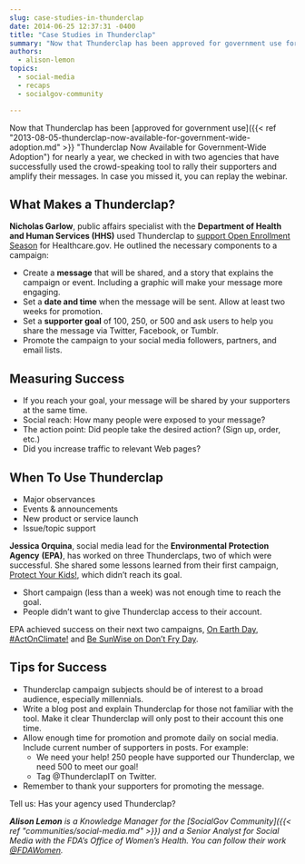 ```yaml
---
slug: case-studies-in-thunderclap
date: 2014-06-25 12:37:31 -0400
title: "Case Studies in Thunderclap"
summary: "Now that Thunderclap has been approved for government use for nearly a year, we checked in with two agencies that have successfully used the crowd-speaking tool to rally their supporters and amplify their messages."
authors:
  - alison-lemon
topics:
  - social-media
  - recaps
  - socialgov-community

---
```


Now that Thunderclap has been [approved for government use]({{< ref "2013-08-05-thunderclap-now-available-for-government-wide-adoption.md" >}} "Thunderclap Now Available for Government-Wide Adoption") for nearly a year, we checked in with two agencies that have successfully used the crowd-speaking tool to rally their supporters and amplify their messages. In case you missed it, you can replay the webinar.

## What Makes a Thunderclap?

**Nicholas Garlow**, public affairs specialist with the **Department of Health and Human Services (HHS)** used Thunderclap to [support Open Enrollment Season](https://www.thunderclap.it/projects/9544-getcovered-by-march-31st) for Healthcare.gov. He outlined the necessary components to a campaign:

  * Create a **message** that will be shared, and a story that explains the campaign or event. Including a graphic will make your message more engaging.
  * Set a **date and time** when the message will be sent. Allow at least two weeks for promotion.
  * Set a **supporter goal** of 100, 250, or 500 and ask users to help you share the message via Twitter, Facebook, or Tumblr.
  * Promote the campaign to your social media followers, partners, and email lists.

## Measuring Success

  * If you reach your goal, your message will be shared by your supporters at the same time.
  * Social reach: How many people were exposed to your message?
  * The action point: Did people take the desired action? (Sign up, order, etc.)
  * Did you increase traffic to relevant Web pages?

## When To Use Thunderclap

  * Major observances
  * Events & announcements
  * New product or service launch
  * Issue/topic support

**Jessica Orquina**, social media lead for the **Environmental Protection Agency** **(EPA)**, has worked on three Thunderclaps, two of which were successful. She shared some lessons learned from their first campaign, [Protect Your Kids!](https://www.thunderclap.it/projects/5938-protect-your-kids), which didn’t reach its goal.

  * Short campaign (less than a week) was not enough time to reach the goal.
  * People didn’t want to give Thunderclap access to their account.

EPA achieved success on their next two campaigns, [On Earth Day, #ActOnClimate!](https://www.thunderclap.it/projects/10319-on-earth-day-actonclimate) and [Be SunWise on Don&#8217;t Fry Day](https://www.thunderclap.it/projects/11750-be-sunwise-on-don-t-fry-day).

## Tips for Success

  * Thunderclap campaign subjects should be of interest to a broad audience, especially millennials.
  * Write a blog post and explain Thunderclap for those not familiar with the tool. Make it clear Thunderclap will only post to their account this one time.
  * Allow enough time for promotion and promote daily on social media. Include current number of supporters in posts. For example:
      * We need your help! 250 people have supported our Thunderclap, we need 500 to meet our goal!
      * Tag @ThunderclapIT on Twitter.
  * Remember to thank your supporters for promoting the message.

Tell us: Has your agency used Thunderclap?

_**Alison Lemon** is a Knowledge Manager for the [SocialGov Community]({{< ref "communities/social-media.md" >}}) and a Senior Analyst for Social Media with the FDA’s Office of Women’s Health. You can follow their work [@FDAWomen](https://twitter.com/FDAWomen)._
